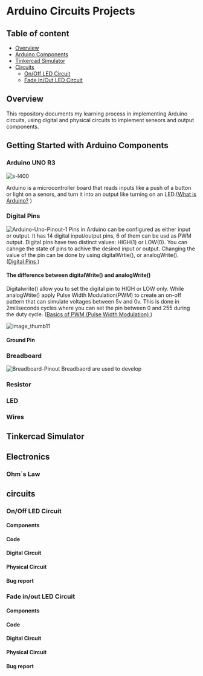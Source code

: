 # Arduino Circuits Projects

## Table of content
- [Overview](#overview)
- [Arduino Components](#getting-started-with-arduino-components)
- [Tinkercad Simulator](#tinkercad-simulator)
- [Circuits](#circuits)
  - [On/Off LED Circuit](#onoff-led-circuit)
  - [Fade In/Out LED Circuit](#fade-inout-led-circuit)
## Overview   

This repository documents my learning process in implementing Arduino circuits, using digital and physical circuits to implement seneors and output components.



## Getting Started with Arduino Components

### Arduino UNO R3
![s-l400](https://github.com/user-attachments/assets/d6ede363-3aba-4aaa-9eda-269f558c0df2)

Arduino is a microcontroller board that reads inputs like a push of a button or light on a senors, and turn it into an output like turning on an LED.([What is Arduino?](https://docs.arduino.cc/learn/starting-guide/whats-arduino/) )

### Digital Pins
![Arduino-Uno-Pinout-1](https://github.com/user-attachments/assets/2ab2d359-c7ed-4729-a779-0136e3759959)
Pins in Arduino can be configured as either input or output. It has 14 digital input/output pins, 6 of them can be usd as PWM output. Digital pins have two distinct values: HIGH(1) or LOW(0). You can cahnge the state of pins to achive the desired input or output. Changing the value of the pin can be done by using digitalWrtie(), or analogWrite(). ([Digital Pins
](https://docs.arduino.cc/learn/microcontrollers/digital-pins/))

#### The difference between digitalWrite() and analogWrite() 
Digitalwrite() allow you to set the digital pin to HIGH or LOW only. While analogWtite() apply Pulse Width Modulation(PWM) to create an on-off pattern that can simulate voltages between 5v and 0v. This is done in 2miliseconds cycles where you can set the pin between 0 and 255 during the duty cycle. ([Basics of PWM (Pulse Width Modulation)
](https://docs.arduino.cc/learn/microcontrollers/analog-output/))


![image_thumb11](https://github.com/user-attachments/assets/049496de-7262-4992-989e-81aec74645db)



#### Ground Pin
### Breadboard
![Breadboard-Pinout](https://github.com/user-attachments/assets/f240af38-34df-4cbc-9688-d69f349f4dd3)
Breadbaord are used to develop 
### Resistor
### LED
### Wires

## Tinkercad Simulator

## Electronics
### Ohm`s Law


## circuits
### On/Off LED Circuit
#### Components
#### Code
#### Digital Circuit
#### Physical Circuit
#### Bug report




### Fade in/out LED Circuit
#### Components
#### Code
#### Digital Circuit
#### Physical Circuit
#### Bug report
